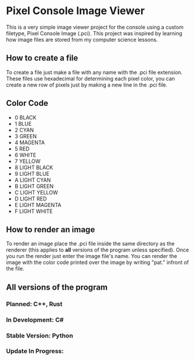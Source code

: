 # Pixel Console Image Viewer

This is a very simple image viewer project for the console using a custom filetype, Pixel Console Image (.pci). This project was inspired by learning how image files are stored from my computer science lessons.

## How to create a file

To create a file just make a file with any name with the .pci file extension. These files use hexadecimal for determining each pixel color, you can create a new row of pixels just by making a new line in the .pci file.

## Color Code
- 0 BLACK
- 1 BLUE
- 2 CYAN
- 3 GREEN
- 4 MAGENTA
- 5 RED
- 6 WHITE
- 7 YELLOW
- 8 LIGHT BLACK
- 9 LIGHT BLUE
- A LIGHT CYAN
- B LIGHT GREEN
- C LIGHT YELLOW
- D LIGHT RED
- E LIGHT MAGENTA
- F LIGHT WHITE

## How to render an image

To render an image place the .pci file inside the same directory as the renderer (this applies to **all** versions of the program unless specified). Once you run the render just enter the image file's name. You can render the image with the color code printed over the image by writing "pat." infront of the file.

## All versions of the program

### Planned: C++, Rust
### In Development: C#
### Stable Version: Python
### Update In Progress: